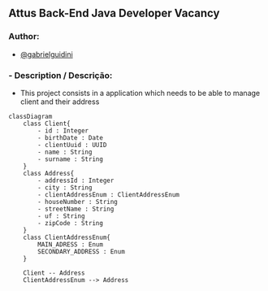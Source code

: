 ## Attus Back-End Java Developer Vacancy

### Author:
- [@gabrielguidini](https://github.com/gabrielguidini)

### - Description / Descrição:
- This project consists in a application which needs to be able to manage client and their address

```mermaid
classDiagram
    class Client{
        - id : Integer
        - birthDate : Date
        - clientUuid : UUID
        - name : String
        - surname : String
    }
    class Address{
        - addressId : Integer
        - city : String
        - clientAddressEnum : ClientAddressEnum
        - houseNumber : String
        - streetName : String
        - uf : String
        - zipCode : String
    }
    class ClientAddressEnum{
        MAIN_ADRESS : Enum
        SECONDARY_ADDRESS : Enum
    }

    Client -- Address
    ClientAddressEnum --> Address
```
